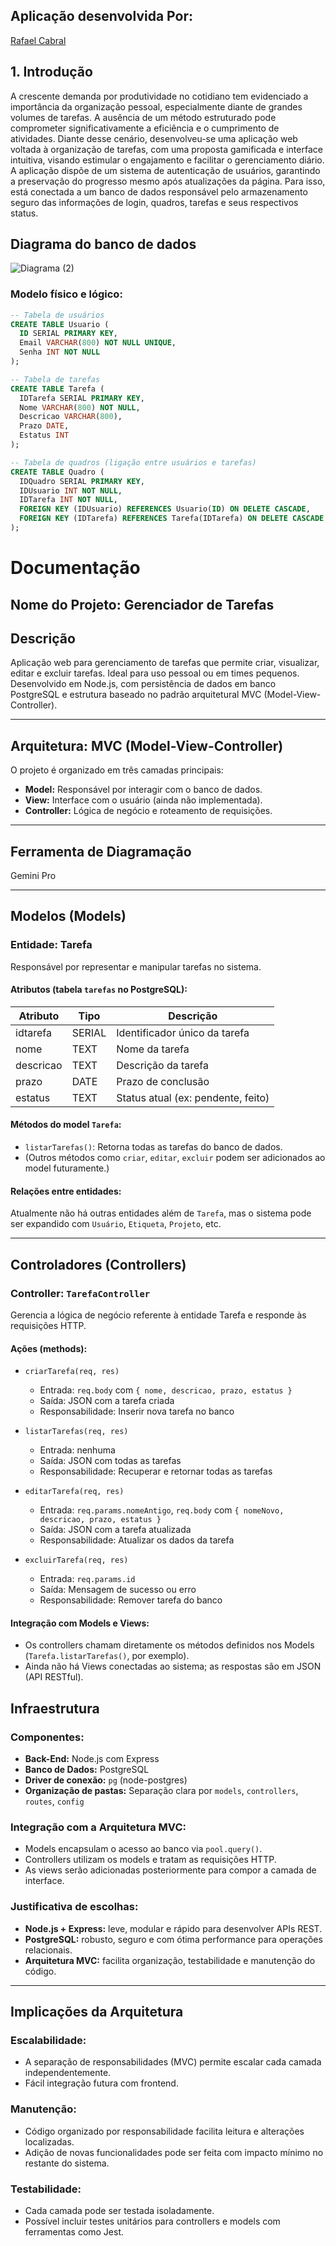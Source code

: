 ## Aplicação desenvolvida Por: 
<a href="https://www.linkedin.com/in/-rafael-cabral/">Rafael Cabral</a> <br>

## <a name="c1"></a>1. Introdução 

A crescente demanda por produtividade no cotidiano tem evidenciado a importância da organização pessoal, especialmente diante de grandes volumes de tarefas. A ausência de um método estruturado pode comprometer significativamente a eficiência e o cumprimento de atividades. Diante desse cenário, desenvolveu-se uma aplicação web voltada à organização de tarefas, com uma proposta gamificada e interface intuitiva, visando estimular o engajamento e facilitar o gerenciamento diário. A aplicação dispõe de um sistema de autenticação de usuários, garantindo a preservação do progresso mesmo após atualizações da página. Para isso, está conectada a um banco de dados responsável pelo armazenamento seguro das informações de login, quadros, tarefas e seus respectivos status.

## Diagrama do banco de dados
![Diagrama (2)](https://github.com/user-attachments/assets/9d8e8a8c-32fb-4b57-b3f6-a51d8f093599)


### Modelo físico e lógico:
``` sql
-- Tabela de usuários
CREATE TABLE Usuario (
  ID SERIAL PRIMARY KEY,
  Email VARCHAR(800) NOT NULL UNIQUE,
  Senha INT NOT NULL
);

-- Tabela de tarefas
CREATE TABLE Tarefa (
  IDTarefa SERIAL PRIMARY KEY,
  Nome VARCHAR(800) NOT NULL,
  Descricao VARCHAR(800),
  Prazo DATE,
  Estatus INT
);

-- Tabela de quadros (ligação entre usuários e tarefas)
CREATE TABLE Quadro (
  IDQuadro SERIAL PRIMARY KEY,
  IDUsuario INT NOT NULL,
  IDTarefa INT NOT NULL,
  FOREIGN KEY (IDUsuario) REFERENCES Usuario(ID) ON DELETE CASCADE,
  FOREIGN KEY (IDTarefa) REFERENCES Tarefa(IDTarefa) ON DELETE CASCADE
);
```

# Documentação

## Nome do Projeto: Gerenciador de Tarefas

## Descrição
Aplicação web para gerenciamento de tarefas que permite criar, visualizar, editar e excluir tarefas. Ideal para uso pessoal ou em times pequenos. Desenvolvido em Node.js, com persistência de dados em banco PostgreSQL e estrutura baseado no padrão arquitetural MVC (Model-View-Controller).

---

## Arquitetura: MVC (Model-View-Controller)

O projeto é organizado em três camadas principais:

- **Model:** Responsável por interagir com o banco de dados.
- **View:** Interface com o usuário (ainda não implementada).
- **Controller:** Lógica de negócio e roteamento de requisições.

---

## Ferramenta de Diagramação
Gemini Pro

---

## Modelos (Models)

### Entidade: Tarefa

Responsável por representar e manipular tarefas no sistema.

#### Atributos (tabela `tarefas` no PostgreSQL):

| Atributo    | Tipo     | Descrição                        |
|-------------|----------|----------------------------------|
| idtarefa    | SERIAL   | Identificador único da tarefa    |
| nome        | TEXT     | Nome da tarefa                   |
| descricao   | TEXT     | Descrição da tarefa              |
| prazo       | DATE     | Prazo de conclusão               |
| estatus     | TEXT     | Status atual (ex: pendente, feito)

#### Métodos do model `Tarefa`:

- `listarTarefas()`: Retorna todas as tarefas do banco de dados.
- (Outros métodos como `criar`, `editar`, `excluir` podem ser adicionados ao model futuramente.)

#### Relações entre entidades:
Atualmente não há outras entidades além de `Tarefa`, mas o sistema pode ser expandido com `Usuário`, `Etiqueta`, `Projeto`, etc.

---

## Controladores (Controllers)

### Controller: `TarefaController`

Gerencia a lógica de negócio referente à entidade Tarefa e responde às requisições HTTP.

#### Ações (methods):

- `criarTarefa(req, res)`
  - Entrada: `req.body` com `{ nome, descricao, prazo, estatus }`
  - Saída: JSON com a tarefa criada
  - Responsabilidade: Inserir nova tarefa no banco

- `listarTarefas(req, res)`
  - Entrada: nenhuma
  - Saída: JSON com todas as tarefas
  - Responsabilidade: Recuperar e retornar todas as tarefas

- `editarTarefa(req, res)`
  - Entrada: `req.params.nomeAntigo`, `req.body` com `{ nomeNovo, descricao, prazo, estatus }`
  - Saída: JSON com a tarefa atualizada
  - Responsabilidade: Atualizar os dados da tarefa

- `excluirTarefa(req, res)`
  - Entrada: `req.params.id`
  - Saída: Mensagem de sucesso ou erro
  - Responsabilidade: Remover tarefa do banco

#### Integração com Models e Views:
- Os controllers chamam diretamente os métodos definidos nos Models (`Tarefa.listarTarefas()`, por exemplo).
- Ainda não há Views conectadas ao sistema; as respostas são em JSON (API RESTful).

## Infraestrutura

### Componentes:

- **Back-End:** Node.js com Express
- **Banco de Dados:** PostgreSQL
- **Driver de conexão:** `pg` (node-postgres)
- **Organização de pastas:** Separação clara por `models`, `controllers`, `routes`, `config`

### Integração com a Arquitetura MVC:

- Models encapsulam o acesso ao banco via `pool.query()`.
- Controllers utilizam os models e tratam as requisições HTTP.
- As views serão adicionadas posteriormente para compor a camada de interface.

### Justificativa de escolhas:

- **Node.js + Express:** leve, modular e rápido para desenvolver APIs REST.
- **PostgreSQL:** robusto, seguro e com ótima performance para operações relacionais.
- **Arquitetura MVC:** facilita organização, testabilidade e manutenção do código.

---

## Implicações da Arquitetura

### Escalabilidade:
- A separação de responsabilidades (MVC) permite escalar cada camada independentemente.
- Fácil integração futura com frontend.

### Manutenção:
- Código organizado por responsabilidade facilita leitura e alterações localizadas.
- Adição de novas funcionalidades pode ser feita com impacto mínimo no restante do sistema.

### Testabilidade:
- Cada camada pode ser testada isoladamente.
- Possível incluir testes unitários para controllers e models com ferramentas como Jest.
